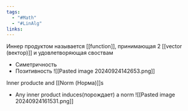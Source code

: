 ```yaml
---
tags:
  - "#Math"
  - "#LinAlg"
links:
---
```

Иннер продуктом называется [[function]], принимающая 2 [[vector (вектор)]] и удовлетворяющая своствам
- Симетричность
- Позитивность 
![[Pasted image 20240924142653.png]]


Inner producte and [[Norm (Норма)]]s 
- Any inner product induces(порождает) a norm
![[Pasted image 20240924161531.png]]